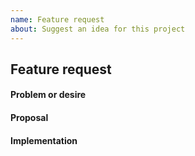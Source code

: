 ```yaml
---
name: Feature request
about: Suggest an idea for this project
---
```


<!--
Please don't delete this template or we'll close your issue.
Please write in English.
Before creating an issue please make sure you are using the latest version of Docsify.
Please ask questions on StackOverflow (👉 https://stackoverflow.com/questions/ask?tags=docsify)
or in our Discord chat server (👉 https://discord.gg/docsify).
-->

## Feature request

#### Problem or desire

<!-- Describe what problem this feature will solve. -->

#### Proposal

<!-- What does the proposed feature look like? -->

#### Implementation

<!--
How should the feature be implemented in your opinion?

We have limited free time. Please consider contributing, or donating to our
OpenCollective (👉 https://opencollective.com/docsify/donate), to help get this
feature added and to advance Docsify.
 -->

